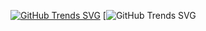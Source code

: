 [![GitHub Trends SVG](https://api.githubtrends.io/user/svg/adia-dev/langs)](https://githubtrends.io)
[![GitHub Trends SVG](https://api.githubtrends.io/user/svg/adia-dev/repos?time_range=one_year&include_private=true&group=private&loc_metric=changed&theme=dark)
